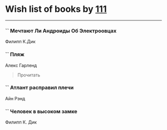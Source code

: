 # Wish list of books by [111](https://my.mail.ru/mail/bytyavka94/)
---

### `` Мечтают Ли Андроиды Об Электроовцах
Филипп К.Дик

### `` Пляж
Алекс Гарленд
> Прочитать

### `` Атлант расправил плечи
Айн Рэнд

### `` Человек в высоком замке
Филипп К. Дик

